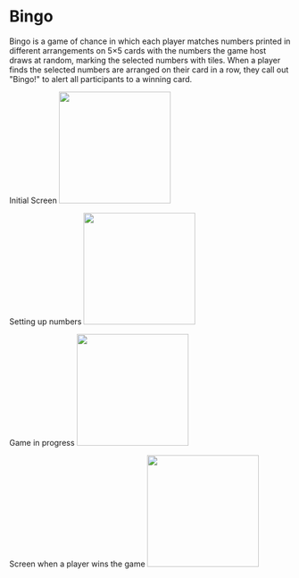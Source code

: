 # Bingo

Bingo is a game of chance in which each player matches numbers printed in different arrangements on 5×5 cards with the numbers the game host draws at random, marking the selected numbers with tiles. When a player finds the selected numbers are arranged on their card in a row, they call out "Bingo!" to alert all participants to a winning card.

Initial Screen
<img src="https://user-images.githubusercontent.com/26905542/37950821-be78b7ca-31b7-11e8-8465-674dd350bfb1.png" width="200">


Setting up numbers
<img src="https://user-images.githubusercontent.com/26905542/37951002-71f1989e-31b8-11e8-9b8e-f399e9fbd4e4.png" width="200">


Game in progress
<img src="https://user-images.githubusercontent.com/26905542/37951022-809b3dbe-31b8-11e8-9c1b-f64a8c5b79f2.png" width="200">


Screen when a player wins the game
<img src="https://user-images.githubusercontent.com/26905542/37951032-884d2a04-31b8-11e8-8114-fad0137ab43f.png" width="200">
